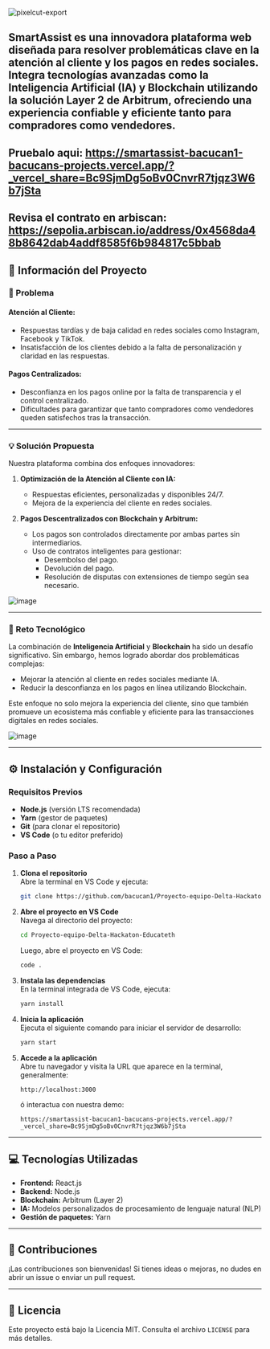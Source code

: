 
![pixelcut-export](https://github.com/user-attachments/assets/2779f849-0bf6-4f87-b303-e7e32db95af2)


**SmartAssist** es una innovadora plataforma web diseñada para resolver problemáticas clave en la atención al cliente y los pagos en redes sociales. Integra tecnologías avanzadas como la **Inteligencia Artificial (IA)** y **Blockchain** utilizando la solución Layer 2 de Arbitrum, ofreciendo una experiencia confiable y eficiente tanto para compradores como vendedores.
---
Pruebalo aqui: https://smartassist-bacucan1-bacucans-projects.vercel.app/?_vercel_share=Bc9SjmDg5oBv0CnvrR7tjqz3W6b7jSta
---
Revisa el contrato en arbiscan: https://sepolia.arbiscan.io/address/0x4568da48b8642dab4addf8585f6b984817c5bbab
---

## 🚀 Información del Proyecto

### 📌 Problema

#### Atención al Cliente:
- Respuestas tardías y de baja calidad en redes sociales como Instagram, Facebook y TikTok.
- Insatisfacción de los clientes debido a la falta de personalización y claridad en las respuestas.

#### Pagos Centralizados:
- Desconfianza en los pagos online por la falta de transparencia y el control centralizado.
- Dificultades para garantizar que tanto compradores como vendedores queden satisfechos tras la transacción.

---

### 💡 Solución Propuesta

Nuestra plataforma combina dos enfoques innovadores:

1. **Optimización de la Atención al Cliente con IA:**
   - Respuestas eficientes, personalizadas y disponibles 24/7.
   - Mejora de la experiencia del cliente en redes sociales.

2. **Pagos Descentralizados con Blockchain y Arbitrum:**
   - Los pagos son controlados directamente por ambas partes sin intermediarios.
   - Uso de contratos inteligentes para gestionar:
     - Desembolso del pago.
     - Devolución del pago.
     - Resolución de disputas con extensiones de tiempo según sea necesario.

![image](https://github.com/user-attachments/assets/b5559312-1a76-409c-9b0e-bd1387e90b06)

---

### 🔧 Reto Tecnológico

La combinación de **Inteligencia Artificial** y **Blockchain** ha sido un desafío significativo. Sin embargo, hemos logrado abordar dos problemáticas complejas:
- Mejorar la atención al cliente en redes sociales mediante IA.
- Reducir la desconfianza en los pagos en línea utilizando Blockchain.

Este enfoque no solo mejora la experiencia del cliente, sino que también promueve un ecosistema más confiable y eficiente para las transacciones digitales en redes sociales.

![image](https://github.com/user-attachments/assets/887cd49c-c9c2-41e5-999c-9a0273ade545)  

---

## ⚙️ Instalación y Configuración

### Requisitos Previos

- **Node.js** (versión LTS recomendada)
- **Yarn** (gestor de paquetes)
- **Git** (para clonar el repositorio)
- **VS Code** (o tu editor preferido)

### Paso a Paso

1. **Clona el repositorio**  
   Abre la terminal en VS Code y ejecuta:
   ```bash
   git clone https://github.com/bacucan1/Proyecto-equipo-Delta-Hackaton-Educateth.git
   ```

2. **Abre el proyecto en VS Code**  
   Navega al directorio del proyecto:
   ```bash
   cd Proyecto-equipo-Delta-Hackaton-Educateth
   ```
   Luego, abre el proyecto en VS Code:
   ```bash
   code .
   ```

3. **Instala las dependencias**  
   En la terminal integrada de VS Code, ejecuta:
   ```bash
   yarn install
   ```

4. **Inicia la aplicación**  
   Ejecuta el siguiente comando para iniciar el servidor de desarrollo:
   ```bash
   yarn start
   ```

5. **Accede a la aplicación**  
   Abre tu navegador y visita la URL que aparece en la terminal, generalmente:
   ```
   http://localhost:3000
   ```
   ó interactua con nuestra demo:

   ```
   https://smartassist-bacucan1-bacucans-projects.vercel.app/?_vercel_share=Bc9SjmDg5oBv0CnvrR7tjqz3W6b7jSta
   ```
   
---

## 💻 Tecnologías Utilizadas

- **Frontend:** React.js
- **Backend:** Node.js
- **Blockchain:** Arbitrum (Layer 2)
- **IA:** Modelos personalizados de procesamiento de lenguaje natural (NLP)
- **Gestión de paquetes:** Yarn

---

## 🤝 Contribuciones

¡Las contribuciones son bienvenidas! Si tienes ideas o mejoras, no dudes en abrir un issue o enviar un pull request.

---

## 📜 Licencia

Este proyecto está bajo la Licencia MIT. Consulta el archivo `LICENSE` para más detalles.

